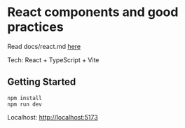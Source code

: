 # React components and good practices

Read docs/react.md [here](docs/react.md)

Tech: React + TypeScript + Vite

## Getting Started

```
npm install
npm run dev
```

Localhost: [http://localhost:5173](http://localhost:5173)
